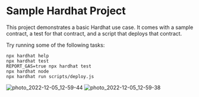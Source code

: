 # Sample Hardhat Project

This project demonstrates a basic Hardhat use case. It comes with a sample contract, a test for that contract, and a script that deploys that contract.

Try running some of the following tasks:

```shell
npx hardhat help
npx hardhat test
REPORT_GAS=true npx hardhat test
npx hardhat node
npx hardhat run scripts/deploy.js
```
![photo_2022-12-05_12-59-44](https://user-images.githubusercontent.com/39945203/205612091-b7301ffe-90c2-4880-a824-006077d6e785.jpg)
![photo_2022-12-05_12-59-38](https://user-images.githubusercontent.com/39945203/205612538-ff142f3e-f5e9-45bf-992b-d9600b3cc799.jpg)
